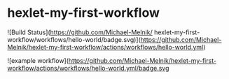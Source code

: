 # hexlet-my-first-workflow
![Build Status](https://github.com/Michael-Melnik/
hexlet-my-first-workflow/workflows/hello-world/badge.svg)](https://github.com/Michael-Melnik/hexlet-my-first-workflow/actions/workflows/hello-world.yml)

![example workflow](https://github.com/Michael-Melnik/hexlet-my-first-workflow/actions/workflows/hello-world.yml/badge.svg
